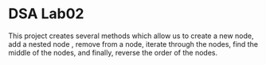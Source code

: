 # DSA Lab02

This project creates several methods which allow us to create a new node, add a nested node , remove from a node, iterate through the nodes, find the middle of the nodes, and finally, reverse the order of the nodes.
